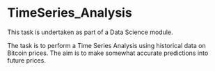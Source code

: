 # TimeSeries_Analysis

This task is undertaken as part of a Data Science module.

The task is to perform a Time Series Analysis using historical data on Bitcoin prices. 
The aim is to make somewhat accurate predictions into future prices.
